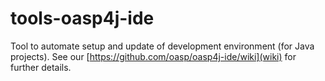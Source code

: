 tools-oasp4j-ide
================

Tool to automate setup and update of development environment (for Java projects).
See our [https://github.com/oasp/oasp4j-ide/wiki](wiki) for further details.